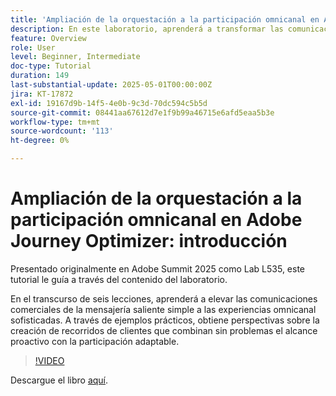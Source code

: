 ```yaml
---
title: 'Ampliación de la orquestación a la participación omnicanal en Adobe Journey Optimizer: introducción'
description: En este laboratorio, aprenderá a transformar las comunicaciones comerciales de la mensajería saliente básica a experiencias omnicanal sofisticadas. Mediante ejemplos prácticos, puede crear un recorrido de cliente que combine una participación proactiva con una participación adaptable.
feature: Overview
role: User
level: Beginner, Intermediate
doc-type: Tutorial
duration: 149
last-substantial-update: 2025-05-01T00:00:00Z
jira: KT-17872
exl-id: 19167d9b-14f5-4e0b-9c3d-70dc594c5b5d
source-git-commit: 08441aa67612d7e1f9b99a46715e6afd5eaa5b3e
workflow-type: tm+mt
source-wordcount: '113'
ht-degree: 0%

---
```


# Ampliación de la orquestación a la participación omnicanal en Adobe Journey Optimizer: introducción

Presentado originalmente en Adobe Summit 2025 como Lab L535, este tutorial le guía a través del contenido del laboratorio.

En el transcurso de seis lecciones, aprenderá a elevar las comunicaciones comerciales de la mensajería saliente simple a las experiencias omnicanal sofisticadas. A través de ejemplos prácticos, obtiene perspectivas sobre la creación de recorridos de clientes que combinan sin problemas el alcance proactivo con la participación adaptable.

>[!VIDEO](https://video.tv.adobe.com/v/3457828/?learn=on&enablevpops)

Descargue el libro [aquí](/help/summit-lab-2025/assets/summit-lab-manual-l535-final-v4.pdf).

